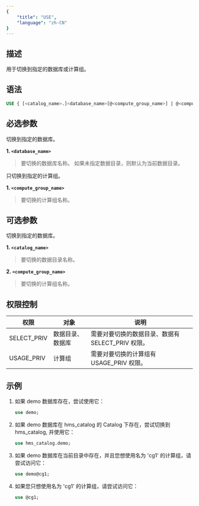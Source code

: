 ```yaml
---
{
    "title": "USE",
    "language": "zh-CN"
}
---
```


<!--
Licensed to the Apache Software Foundation (ASF) under one
or more contributor license agreements.  See the NOTICE file
distributed with this work for additional information
regarding copyright ownership.  The ASF licenses this file
to you under the Apache License, Version 2.0 (the
"License"); you may not use this file except in compliance
with the License.  You may obtain a copy of the License at

  http://www.apache.org/licenses/LICENSE-2.0

Unless required by applicable law or agreed to in writing,
software distributed under the License is distributed on an
"AS IS" BASIS, WITHOUT WARRANTIES OR CONDITIONS OF ANY
KIND, either express or implied.  See the License for the
specific language governing permissions and limitations
under the License.
-->

## 描述

用于切换到指定的数据库或计算组。

## 语法

```SQL
USE { [<catalog_name>.]<database_name>[@<compute_group_name>] | @<compute_group_name> }
```

## 必选参数

切换到指定的数据库。

   **1. `<database_name>`**
   > 要切换的数据库名称。
   > 如果未指定数据目录，则默认为当前数据目录。

只切换到指定的计算组。

   **1. `<compute_group_name>`**
   > 要切换的计算组名称。

## 可选参数

切换到指定的数据库。

   **1. `<catalog_name>`**
   > 要切换的数据目录名称。
   
   **2. `<compute_group_name>`**
   > 要切换的计算组名称。

## 权限控制

| 权限          | 对象       | 说明                              |
|-------------|----------|---------------------------------|
| SELECT_PRIV | 数据目录、数据库 | 需要对要切换的数据目录、数据有 SELECT_PRIV 权限。 |
| USAGE_PRIV  | 计算组      | 需要对要切换的计算组有 USAGE_PRIV 权限。     |


## 示例

1. 如果 demo 数据库存在，尝试使用它：

   ```sql
   use demo;
   ```

2. 如果 demo 数据库在 hms_catalog 的 Catalog 下存在，尝试切换到 hms_catalog, 并使用它：

    ```sql
    use hms_catalog.demo;
    ```
3. 如果 demo 数据库在当前目录中存在，并且您想使用名为 'cg1' 的计算组，请尝试访问它：

    ```sql
    use demo@cg1;
    ```

4. 如果您只想使用名为 'cg1' 的计算组，请尝试访问它：

    ```sql
    use @cg1;
    ```